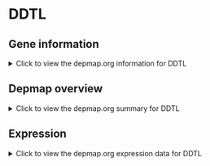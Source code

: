 <h1>DDTL</h1>

<h2>Gene information</h2>
<details>
  <summary>Click to view the depmap.org information for DDTL</summary>
  <p><a href="https://depmap.org/portal/gene/DDTL?tab=about" target="_BLANK">Open page in a new tab...</a></p>
  <iframe src="https://depmap.org/portal/gene/DDTL?tab=about" style="border:none;width:100%;height:800px"></iframe>
</details>

<h2>Depmap overview</h2>
<details>
  <summary>Click to view the depmap.org summary for DDTL</summary>
  <p><a href="https://depmap.org/portal/gene/DDTL?tab=overview" target="_BLANK">Open page in a new tab...</a></p>
  <iframe src="https://depmap.org/portal/gene/DDTL?tab=overview" style="border:none;width:100%;height:800px"></iframe>
</details>

<h2>Expression</h2>
<details>
  <summary>Click to view the depmap.org expression data for DDTL</summary>
  <p><a href="https://depmap.org/portal/gene/DDTL?tab=characterization" target="_BLANK">Open page in a new tab...</a></p>
  <iframe src="https://depmap.org/portal/gene/DDTL?tab=characterization" style="border:none;width:100%;height:800px"></iframe>
</details>


<!--
<h2>Reactome Pathway diagram</h2>
<details>
  <summary>Click to view the Reactome pathway for DDTL</summary>
  <p><a href="PURL" target="_BLANK">Open page in a new tab...</a></p>
  PNAME
</details>
-->


